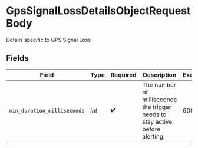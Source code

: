 # GpsSignalLossDetailsObjectRequestBody

Details specific to GPS Signal Loss


## Fields

| Field                                                                        | Type                                                                         | Required                                                                     | Description                                                                  | Example                                                                      |
| ---------------------------------------------------------------------------- | ---------------------------------------------------------------------------- | ---------------------------------------------------------------------------- | ---------------------------------------------------------------------------- | ---------------------------------------------------------------------------- |
| `min_duration_milliseconds`                                                  | *int*                                                                        | :heavy_check_mark:                                                           | The number of milliseconds the trigger needs to stay active before alerting. | 600000                                                                       |